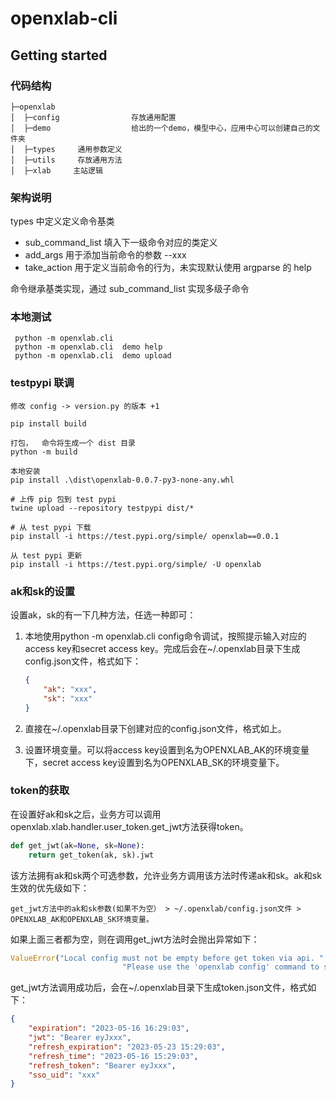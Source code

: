 # openxlab-cli

## Getting started

### 代码结构

```
├─openxlab
│  ├─config                存放通用配置
│  ├─demo                  给出的一个demo，模型中心，应用中心可以创建自己的文件夹
│  ├─types     通用参数定义
│  ├─utils     存放通用方法
│  ├─xlab     主站逻辑
```

### 架构说明

types 中定义定义命令基类

- sub_command_list  填入下一级命令对应的类定义
- add_args          用于添加当前命令的参数  --xxx
- take_action   用于定义当前命令的行为，未实现默认使用 argparse 的 help

命令继承基类实现，通过 sub_command_list 实现多级子命令

### 本地测试

```
 python -m openxlab.cli
 python -m openxlab.cli  demo help  
 python -m openxlab.cli  demo upload
```

### testpypi 联调

```
修改 config -> version.py 的版本 +1

pip install build

打包，  命令将生成一个 dist 目录
python -m build

本地安装
pip install .\dist\openxlab-0.0.7-py3-none-any.whl

# 上传 pip 包到 test pypi
twine upload --repository testpypi dist/*

# 从 test pypi 下载
pip install -i https://test.pypi.org/simple/ openxlab==0.0.1

从 test pypi 更新
pip install -i https://test.pypi.org/simple/ -U openxlab
```

### ak和sk的设置
设置ak，sk的有一下几种方法，任选一种即可：

1. 本地使用python -m openxlab.cli config命令调试，按照提示输入对应的access key和secret access key。完成后会在~/.openxlab目录下生成config.json文件，格式如下：

    ```json
    {
        "ak": "xxx",
        "sk": "xxx"
    }
    ```

2. 直接在~/.openxlab目录下创建对应的config.json文件，格式如上。
3. 设置环境变量。可以将access key设置到名为OPENXLAB_AK的环境变量下，secret access key设置到名为OPENXLAB_SK的环境变量下。


### token的获取
在设置好ak和sk之后，业务方可以调用openxlab.xlab.handler.user_token.get_jwt方法获得token。

```python
def get_jwt(ak=None, sk=None):
    return get_token(ak, sk).jwt
```

该方法拥有ak和sk两个可选参数，允许业务方调用该方法时传递ak和sk。ak和sk生效的优先级如下：

```
get_jwt方法中的ak和sk参数(如果不为空） > ~/.openxlab/config.json文件 > OPENXLAB_AK和OPENXLAB_SK环境变量。   
```

如果上面三者都为空，则在调用get_jwt方法时会抛出异常如下：

```python
ValueError("Local config must not be empty before get token via api. "
                         "Please use the 'openxlab config' command to set the config")
```

get_jwt方法调用成功后，会在~/.openxlab目录下生成token.json文件，格式如下：

```json
{
    "expiration": "2023-05-16 16:29:03",
    "jwt": "Bearer eyJxxx",
    "refresh_expiration": "2023-05-23 15:29:03",
    "refresh_time": "2023-05-16 15:29:03",
    "refresh_token": "Bearer eyJxxx",
    "sso_uid": "xxx"
}
```
